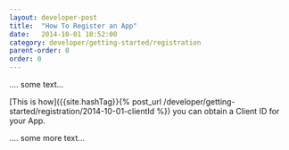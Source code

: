 ```yaml
---
layout: developer-post
title:  "How To Register an App"
date:   2014-10-01 10:52:00
category: developer/getting-started/registration
parent-order: 0
order: 0
---
```


.... some text...

[This is how]({{site.hashTag}}{% post_url /developer/getting-started/registration/2014-10-01-clientId %}) you can obtain a Client ID for your App.

.... some more text...